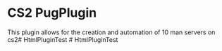 ﻿# CS2 PugPlugin

This plugin allows for the creation and automation of 10 man servers on cs2#   H t m l P l u g i n T e s t  
 #   H t m l P l u g i n T e s t  
 